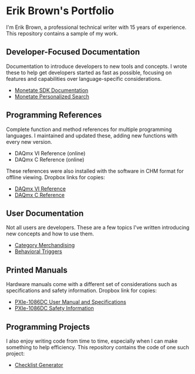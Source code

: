 # Erik Brown's Portfolio
I'm Erik Brown, a professional technical writer with 15 years of experience. This repository contains a sample of my work.

## Developer-Focused Documentation
Documentation to introduce developers to new tools and concepts. I wrote these to help get developers started as fast as possible, focusing on features and capabilities over language-specific considerations.
* [Monetate SDK Documentation](https://developer.monetate.com/sdks)
* [Monetate Personalized Search](https://developer.monetate.com/personalized-search)

## Programming References
Complete function and method references for multiple programming languages. I maintained and updated these, adding new functions with every new version.
* DAQmx VI Reference (online)
* DAQmx C Reference (online)

These references were also installed with the software in CHM format for offline viewing. Dropbox links for copies:
* [DAQmx VI Reference](https://www.dropbox.com/scl/fi/82t0ryk0nvgpv8nbi3oe0/lvdaqmx.chm?rlkey=tnwq4g8xw7xg17km0knu8o3zj&st=mqh4k5mx&dl=0)
* [DAQmx C Reference](https://www.dropbox.com/scl/fi/j8ufqs5fa2c44ks18u9ho/lciviref.chm?rlkey=xolvi8fwjiogm8n2f70hmyr3u&st=bd1cx1fm&dl=0)

## User Documentation
Not all users are developers. These are a few topics I've written introducing new concepts and how to use them.
* [Category Merchandising](https://docs.monetate.com/docs/category-merchandising)
* [Behavioral Triggers](https://docs.monetate.com/docs/create-a-behavioral-triggers-extract)

## Printed Manuals
Hardware manuals come with a different set of considerations such as specifications and safety information. Dropbox link for copies:
* [PXIe-1086DC User Manual and Specifications](https://www.dropbox.com/scl/fi/iztahslx95efe4arpt9o7/PXIe-1086DC-UM.pdf?rlkey=qkcjdtigilgxgf2fwe9zjal9k&st=zlsezk7c&dl=0)
* [PXIe-1086DC Safety Information](https://www.dropbox.com/scl/fi/hrxdm6cxbizhupdngo6lo/1086DCseri.pdf?rlkey=nxk2pypuhyxwbjxq0shfpgmbw&st=crmm2y82&dl=0)

## Programming Projects
I also enjoy writing code from time to time, especially when I can make something to help efficiency. This repository contains the code of one such project:
* [Checklist Generator](https://github.com/brownerikc/checklist-generator)
